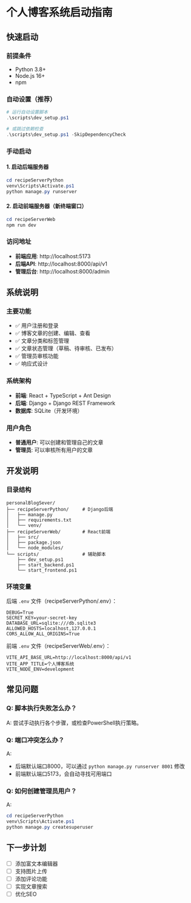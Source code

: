 # 个人博客系统启动指南

## 快速启动

### 前提条件
- Python 3.8+ 
- Node.js 16+
- npm

### 自动设置（推荐）
```powershell
# 运行自动设置脚本
.\scripts\dev_setup.ps1

# 或跳过依赖检查
.\scripts\dev_setup.ps1 -SkipDependencyCheck
```

### 手动启动

#### 1. 启动后端服务器
```powershell
cd recipeServerPython
venv\Scripts\Activate.ps1
python manage.py runserver
```

#### 2. 启动前端服务器（新终端窗口）
```powershell
cd recipeServerWeb
npm run dev
```

### 访问地址
- **前端应用**: http://localhost:5173
- **后端API**: http://localhost:8000/api/v1
- **管理后台**: http://localhost:8000/admin

## 系统说明

### 主要功能
- ✅ 用户注册和登录
- ✅ 博客文章的创建、编辑、查看
- ✅ 文章分类和标签管理
- ✅ 文章状态管理（草稿、待审核、已发布）
- ✅ 管理员审核功能
- ✅ 响应式设计

### 系统架构
- **前端**: React + TypeScript + Ant Design
- **后端**: Django + Django REST Framework
- **数据库**: SQLite（开发环境）

### 用户角色
- **普通用户**: 可以创建和管理自己的文章
- **管理员**: 可以审核所有用户的文章

## 开发说明

### 目录结构
```
personalBlogSever/
├── recipeServerPython/     # Django后端
│   ├── manage.py
│   ├── requirements.txt
│   └── venv/
├── recipeServerWeb/        # React前端
│   ├── src/
│   ├── package.json
│   └── node_modules/
└── scripts/                # 辅助脚本
    ├── dev_setup.ps1
    ├── start_backend.ps1
    └── start_frontend.ps1
```

### 环境变量
后端 `.env` 文件（recipeServerPython/.env）：
```
DEBUG=True
SECRET_KEY=your-secret-key
DATABASE_URL=sqlite:///db.sqlite3
ALLOWED_HOSTS=localhost,127.0.0.1
CORS_ALLOW_ALL_ORIGINS=True
```

前端 `.env` 文件（recipeServerWeb/.env）：
```
VITE_API_BASE_URL=http://localhost:8000/api/v1
VITE_APP_TITLE=个人博客系统
VITE_NODE_ENV=development
```

## 常见问题

### Q: 脚本执行失败怎么办？
A: 尝试手动执行各个步骤，或检查PowerShell执行策略。

### Q: 端口冲突怎么办？
A: 
- 后端默认端口8000，可以通过 `python manage.py runserver 8001` 修改
- 前端默认端口5173，会自动寻找可用端口

### Q: 如何创建管理员用户？
A: 
```powershell
cd recipeServerPython
venv\Scripts\Activate.ps1
python manage.py createsuperuser
```

## 下一步计划
- [ ] 添加富文本编辑器
- [ ] 支持图片上传
- [ ] 添加评论功能
- [ ] 实现文章搜索
- [ ] 优化SEO 